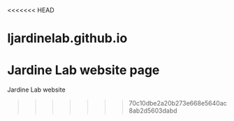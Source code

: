 <<<<<<< HEAD
# ljardinelab.github.io
Jardine Lab website page
=======
Jardine Lab website
>>>>>>> 70c10dbe2a20b273e668e5640ac8ab2d5603dabd
